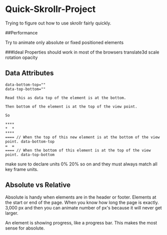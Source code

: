 # Quick-Skrollr-Project
Trying to figure out how to use skrollr fairly quickly.

##Performance

Try to animate only absolute or fixed positioned elements

###Ideal Properties
should work in most of the browsers
translate3d
scale
rotation
opacity


## Data Attributes

    data-bottom-top=""
   	data-top-bottom=""

   	Read this as data top of the element is at the bottom.

   	Then bottom of the element is at the top of the view point.

   	So

   	****
   	*  *
   	****
   	==== // When the top of this new element is at the bottom of the view point. data-bottom-top
   	=  =
   	==== // When the bottom of this element is at the top of the view point. data-top-bottom


make sure to declare units 0% 20% so on and they must always match all key frame units.

## Absolute vs Relative

Absolute is handy when elements are in the header or footer. Elements at the start or end of the page. When you know how long the page is exactly. 3,000 px and then you can animate number of px's because it will never get larger.

An element is showing progress, like a progress bar. This makes the most sense for absolute.